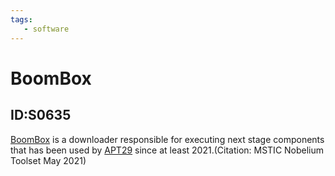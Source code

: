 ```yaml
---
tags:
   - software
---
```

# BoomBox
## ID:S0635
[BoomBox](/mitre/software/S0635) is a downloader responsible for executing next stage components that has been used by [APT29](/mitre/groups/G0016) since at least 2021.(Citation: MSTIC Nobelium Toolset May 2021)
